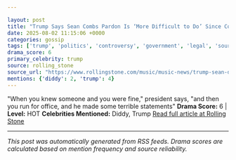 ```yaml
---

layout: post
title: "Trump Says Sean Combs Pardon Is ‘More Difficult to Do’ Since Combs Was ‘Hostile’ to Him"
date: 2025-08-02 11:15:06 +0000
categories: gossip
tags: ['trump', 'politics', 'controversy', 'government', 'legal', 'source-rolling_stone', 'drama-hot']
drama_score: 6
primary_celebrity: trump
source: rolling_stone
source_url: "https://www.rollingstone.com/music/music-news/trump-sean-diddy-combs-pardon-1235399017/"
mentions: {'diddy': 2, 'trump': 4}
---
```


"When you knew someone and you were fine," president says, "and then you run for office, and he made some terrible statements" **Drama Score:** 6 | **Level:** HOT **Celebrities Mentioned:** Diddy, Trump [Read full article at Rolling Stone](https://www.rollingstone.com/music/music-news/trump-sean-diddy-combs-pardon-1235399017/)

---

*This post was automatically generated from RSS feeds. Drama scores are calculated based on mention frequency and source reliability.*